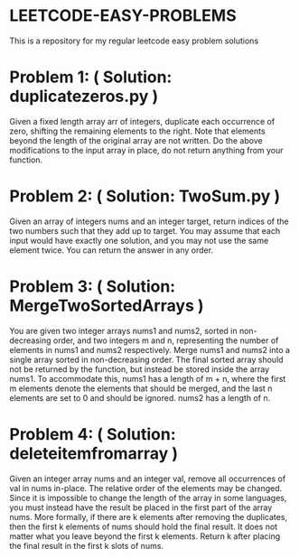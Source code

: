 # LEETCODE-EASY-PROBLEMS
This is a repository for my regular leetcode easy problem solutions

# Problem 1: ( Solution: duplicatezeros.py )
Given a fixed length array arr of integers, duplicate each occurrence of zero, shifting the remaining elements to the right.
Note that elements beyond the length of the original array are not written.
Do the above modifications to the input array in place, do not return anything from your function.

# Problem 2: ( Solution: TwoSum.py )
Given an array of integers nums and an integer target, return indices of the two numbers such that they add up to target.
You may assume that each input would have exactly one solution, and you may not use the same element twice.
You can return the answer in any order.

# Problem 3: ( Solution: MergeTwoSortedArrays )
You are given two integer arrays nums1 and nums2, sorted in non-decreasing order, and two integers m and n, representing the number of elements in nums1 and nums2 respectively.
Merge nums1 and nums2 into a single array sorted in non-decreasing order. The final sorted array should not be returned by the function, but instead be stored inside the array nums1. To accommodate this, nums1 has a length of m + n, where the first m elements denote the elements that should be merged, and the last n elements are set to 0 and should be ignored. nums2 has a length of n.

# Problem 4: ( Solution: deleteitemfromarray )
Given an integer array nums and an integer val, remove all occurrences of val in nums in-place. The relative order of the elements may be changed.
Since it is impossible to change the length of the array in some languages, you must instead have the result be placed in the first part of the array nums. More formally, if there are k elements after removing the duplicates, then the first k elements of nums should hold the final result. It does not matter what you leave beyond the first k elements.
Return k after placing the final result in the first k slots of nums.
